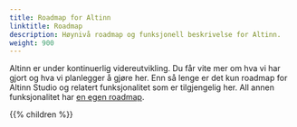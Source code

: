 ```yaml
---
title: Roadmap for Altinn
linktitle: Roadmap
description: Høynivå roadmap og funksjonell beskrivelse for Altinn.
weight: 900
---
```


Altinn er under kontinuerlig videreutvikling. Du får vite mer om hva vi har gjort og hva vi planlegger å gjøre her.
Enn så lenge er det kun roadmap for Altinn Studio og relatert funksjonalitet som er tilgjengelig her.
All annen funksjonalitet har [en egen roadmap](https://altinn.github.io/docs/ny-funksjonalitet/roadmap/).

{{% children %}}
